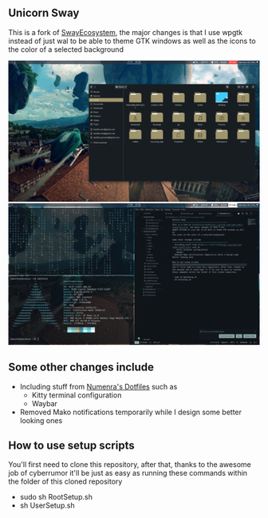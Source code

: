 Unicorn Sway
--------------------------------------------------
This is a fork of [SwayEcosystem](https://github.com/cyberrumor/SwayEcosystem), the major changes is that I use
wpgtk instead of just wal to be able to theme GTK windows as well as
the icons to the color of a selected background

<img src="/home/dani9oo/screenshot.png">

<img src="/home/dani9oo/screenshot1.png">

Some other changes include
--------------------------------------------------
- Including stuff from [Numenra's Dotfiles](https://gitlab.com/numenra/dotfiles) such as
  - Kitty terminal configuration
  - Waybar
- Removed Mako notifications temporarily while I design some better looking ones

How to use setup scripts
--------------------------------------------------
You'll first need to clone this repository, after that, thanks to the awesome job of cyberrumor it'll be just as easy as running these commands within the folder of this cloned repository

- sudo sh RootSetup.sh
- sh UserSetup.sh

